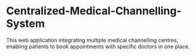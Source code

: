 # Centralized-Medical-Channelling-System
This  web application integrating multiple medical channelling centres, enabling patients to book appointments with specific doctors in one place.
